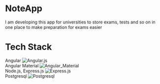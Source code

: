 # NoteApp

I am developing this app for universities to store exams, tests and so on in one place to make preparation for exams easier

# Tech Stack
Angular ![Angular.js](https://img.shields.io/badge/Angular-DD0031?style=for-the-badge&logo=angular&logoColor=white) <br>
Angular Material ![Angular_Material](https://img.shields.io/badge/%20-Angular%20Material-blue?style=for-the-badge&logo=angular) <br>
Node.js, Express.js ![Express.js](https://img.shields.io/badge/express.js-000000?style=for-the-badge&logo=express&logoColor=white) <br>
Postgresql ![Postgresql](https://img.shields.io/badge/postgresql-4169e1?style=for-the-badge&logo=postgresql&logoColor=white) <br>
